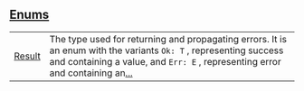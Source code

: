 
[Enums](./core-result-enums.md)
 ---
| | |
|:---|:---|
| [Result](./core-result-Result.md) | The type used for returning and propagating errors. It is an enum with the variants `Ok: T` , representing success and containing a value, and `Err: E` , representing error and containing an[...](./core-result-Result.md) |
